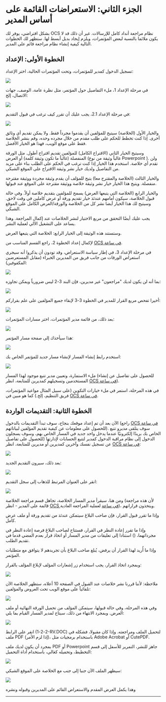 # الجزء الثاني: الاستعراضات القائمة على أساس المدير

بشكل افتراضي، يوفر لك OCS نظام مراجعة أنداد كامل للإرسالات. غير أن ذلك قد لا يكون ملائما بالنسبة لبعض المؤتمرات، ويلزم إيجاد بديل أبسط لها. ستظهر لك الخطوات التالية كيفية إنشاء نظام مراجعة قائم على المدير.

## الخطوة الأولى: الإعداد

تسجيل الدخول كمدير للمؤتمرات، وتحت المؤتمرات الحالية، اختر الإعداد:

![](./assets/image013.png)

في مرحلة الإعداد 1، ملء التفاصيل حول المؤتمر، مثل نظرة عامة، الوصف، جهات الاتصال، إلخ:

![](./assets/image014.png)

في مرحلة الإعداد 2.1، يجب عليك أن تقرر كيف ترغب في قبول التقديم:

![](./assets/image015.png)

والخيار الأول (الخلاصة) سيتيح للمؤلفين أن يقدموا مجرداً فقط. ولا يمكن تقديم أي وثائق أخرى. إذا كنت تخطط للحكم على طلب مقدم من خلال مجرده وحده، وقم بنشر الخلاصة فقط على موقع الويب، فهذا هو الخيار الأفضل.

وسيتيح الخيار الثاني (الاقتراح الكامل) للمؤلفين تقديم اقتراح أطول. مثل الورقة المنفصلة (غالباً ما تكون وثيقة كلمة) أو العرض (غالباً وثيقة من نوع Powerpoint ). ولن تقدم أي خلاصة. استخدم هذا الخيار إذا كنت ترغب في الحكم على الطلب بناء على مزيد من التفاصيل ولديك خيار نشر وثيقة الاقتراح على الموقع الشبكي.

والخيار الثالث (الخلاصة والمقترح معا) يتيح للمؤلف أن يقدم وثيقة مجردة ووثيقة مقترحة منفصلة. ويتيح هذا الخيار خيار نشر وثيقة خلاصة ووثيقة مقترحة على الموقع عند قبولها.

والخيار الرابع (الخلاصة التي يتبعها العرض) يسمح للمؤلفين بتقديم خلاصة أولاً. وفي حالة قبول الخلاصة، سيكون أمامهم عندئذ خيار تقديم ورقة أو عرض كاملين في وقت لاحق. وسيتيح لك هذا الخيار أيضا نشر كل من الخلاصة والورقة/العرض الكامل على الموقع الشبكي.

يجب عليك أيضًا التحقق من مربع الاختيار لنشر الخلاصات عند إكمال المراجعة. وهذا يساعد على التشغيل الآلي لعملية النشر.

وستستند هذه الوثيقة إلى الخيار الرابع: الخلاصة التي يتبعها العرض.

لإكمال إعداد الخطوة 2، راجع القسم المناسب من [OCS في ساعة](https://pkp.sfu.ca/files/OCSinanHour.pdf).

في مرحلة الإعداد 3، في إطار سياسة الاستعراض، وقد تودون أن يذكروا أنه سيجري استعراض الورقات من جانب فريق من المديرين الخبراء (مقابل المستعرضين المكفوفين):

![](./assets/image016.png)

بما أنه لن يكون لديك "مراجعون" غير مديرين، فإن البند 3-2 ليس ضرورياً ويمكن تجاوزه:

![](./assets/image017.png)

أخيرا تفحص مربع القرار للمدير في الخطوة 3-3 لإبقاء جميع المؤلفين على علم بقراركم:

![](./assets/image018.png)

بعد ذلك، من قائمة مدير المؤتمرات، اختر مسارات المؤتمرات:

![](./assets/image019.png)

هذا سيأخذك إلى صفحة مسار المؤتمر:

![](./assets/image020.png)

استخدم رابط إنشاء المسار لإنشاء مسار جديد للمؤتمر الخاص بك:

![](./assets/image021.png)

ملء الاستمارة، وتعيين مدير تتبع موجود لهذا المسار (للحصول على تفاصيل عن إنشاء المستخدمين وتسجيلهم كمديرين للمتابعة، انظر [OCS في ساعة](https://pkp.sfu.ca/files/OCSinanHour.pdf)).

في هذه المرحلة، استمر في ملء خيارات التكوين (على سبيل المثال مواعيد المؤتمرات، فريق التنظيم، إلخ.) كما هو مبين في [OCS في ساعة](https://pkp.sfu.ca/files/OCSinanHour.pdf).

## الخطوة الثانية: التقديمات الواردة

الآن بعد أن تم إعداد موقعك بنجاح، سوف تبدأ التقديمات بالدخول (راجع [OCS في ساعة](https://pkp.sfu.ca/files/OCSinanHour.pdf) للحصول على معلومات عن كيفية تقديم المؤلفين لبياناتهم). سوف يتلقى مديرو تتبع الخاص بك بريدًا إلكترونيًا عندما يدخل واحد جديد في المسار الخاص بهم، وسوف يسجلون الدخول إلى نظام مراقبة الدخول كمدير لتتبع الحسابات لإدارتها (للحصول على تفاصيل عن تسجيل نفسك وآخرين كمديرين أو مديرين للمتابعة، انظر [OCS في ساعة](https://pkp.sfu.ca/files/OCSinanHour.pdf):

![](./assets/image022.png)

بعد ذلك، سيرون التقديم الجديد:

![](./assets/image023.png)

انقر على العنوان المرتبط للذهاب إلى سجل التقديم:

![](./assets/image024.png)

ومن هنا، سيقرأ مدير المسار الخلاصة، تجاهل قسم مراجعة الخلاصة (لأن هذه مراجعة قائمة على المدير - انظر [OCS في ساعة](https://pkp.sfu.ca/files/OCSinanHour.pdf) لعملية المراجعة العادية)، ويتخذون قراراتهم.

وإذا ما تقرر قبول القرار، فإن صاحب البلاغ سيتمكن عندئذ من تقديم ورقة أو ملف عرض كامل.

وإذا ما تقرر إعادة النظر في القرار، فستتاح لصاحب البلاغ فرصة إعادة النظر في مجرداتهما، () استنادا إلى تعليقات من مدير المسار أو اتخاذ قرار بعدم المضي قدما في تقديم الطلب.

وإذا ما أُريد لهذا القرار أن يرفض، يُبلغ صاحب البلاغ بأن تجريدهم لا يتوافق مع متطلبات المؤتمر.

وبمجرد اتخاذ القرار، يجب استخدام زر إشعارات المؤلف لإبلاغ المؤلف بالقرار:

![](./assets/image025.png)

ملاحظة: لأننا قررنا نشر خلاصات عند القبول في الصفحة 10 أعلاه، ستظهر الخلاصة الآن تلقائياً على موقع الويب تحت العروض والمؤلفين:

![](./assets/image026.png)

وفي هذه المرحلة، وفي حالة قبولها، سيتمكن المؤلف من تحميل الورقة النهائية أو ملف العرض. وبمجرد الانتهاء من ذلك، سيتاح لمدير المسار القيام بما يلي:

![](./assets/image027.png)

انقر على الرابط (2-2-1-RV.DOC) لتحميل الملف ومراجعته. وإذا كان مقبولا، فشكله في ملف PDF (إذا لزم الأمر)، باستخدام برمجيات مثل Adobe Acrobat أو CutePDF.

بمجرد أن يكون لديك ملف PDF أو Powerpoint جاهز للنشر، التمرير للأسفل إلى قسم التخطيط، وتحميله كغالي، باستخدام أداة التحميل:

![](./assets/image028.png)

سيظهر الملف الآن جنبا إلى جنب مع الخلاصة على الموقع الشبكي:

![](./assets/image029.png)

وهذا يكمل العرض المقدم والاستعراض القائم على المديرين وقبوله ونشره

<hr />